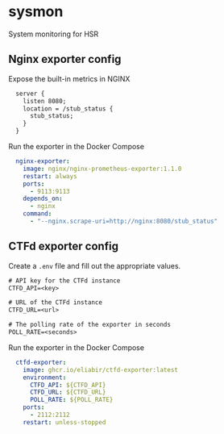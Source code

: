 # sysmon

System monitoring for HSR

## Nginx exporter config

Expose the built-in metrics in NGINX

```txt
  server {
    listen 8080;
    location = /stub_status {
      stub_status;
    }
  }
```

Run the exporter in the Docker Compose

```yaml
  nginx-exporter:
    image: nginx/nginx-prometheus-exporter:1.1.0
    restart: always
    ports:
      - 9113:9113
    depends_on:
      - nginx
    command:
      - "--nginx.scrape-uri=http://nginx:8080/stub_status"
```

## CTFd exporter config

Create a `.env` file and fill out the appropriate values.

```txt
# API key for the CTFd instance
CTFD_API=<key>

# URL of the CTFd instance
CTFD_URL=<url>

# The polling rate of the exporter in seconds
POLL_RATE=<seconds>
```

Run the exporter in the Docker Compose

```yaml
  ctfd-exporter:
    image: ghcr.io/eliabir/ctfd-exporter:latest
    environment:
      CTFD_API: ${CTFD_API}
      CTFD_URL: ${CTFD_URL}
      POLL_RATE: ${POLL_RATE}
    ports:
      - 2112:2112
    restart: unless-stopped
```

